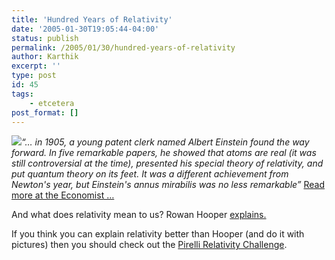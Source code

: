 ```yaml
---
title: 'Hundred Years of Relativity'
date: '2005-01-30T19:05:44-04:00'
status: publish
permalink: /2005/01/30/hundred-years-of-relativity
author: Karthik
excerpt: ''
type: post
id: 45
tags:
    - etcetera
post_format: []
---
```

 ![ ](http://a1112.g.akamai.net/7/1112/492/2002091467/www.wired.com/news/images/thumbs/einstein_t.gif)*“… in 1905, a young patent clerk named Albert Einstein found the way forward. In five remarkable papers, he showed that atoms are real (it was still controversial at the time), presented his special theory of relativity, and put quantum theory on its feet. It was a different achievement from Newton's year, but Einstein's annus mirabilis was no less remarkable”* [Read more at the Economist …](http://www.economist.com/science/displayStory.cfm?story_id=3518580)

And what does relativity mean to us? Rowan Hooper [explains.](http://www.wired.com/news/culture/0,1284,66393,00.html?tw=wn_tophead_1)

If you think you can explain relativity better than Hooper (and do it with pictures) then you should check out the [Pirelli Relativity Challenge](http://www.pirelliaward.com/einstein.html).